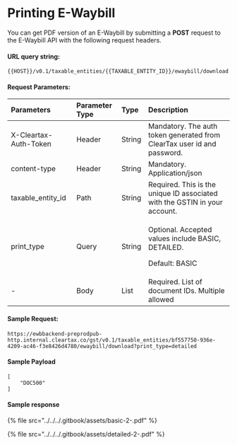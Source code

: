 # Printing E-Waybill

You can get PDF version of an E-Waybill by submitting a **POST** request to the E-Waybill API with the following request headers.

#### URL query string:

```text
{{HOST}}/v0.1/taxable_entities/{{TAXABLE_ENTITY_ID}}/ewaybill/download
```

#### Request Parameters:

<table>
  <thead>
    <tr>
      <th style="text-align:left">Parameters</th>
      <th style="text-align:left">Parameter Type</th>
      <th style="text-align:left">Type</th>
      <th style="text-align:left">Description</th>
    </tr>
  </thead>
  <tbody>
    <tr>
      <td style="text-align:left">X-Cleartax-Auth-Token</td>
      <td style="text-align:left">Header</td>
      <td style="text-align:left">String</td>
      <td style="text-align:left">Mandatory. The auth token generated from ClearTax user id and password.</td>
    </tr>
    <tr>
      <td style="text-align:left">content-type</td>
      <td style="text-align:left">Header</td>
      <td style="text-align:left">String</td>
      <td style="text-align:left">Mandatory. Application/json</td>
    </tr>
    <tr>
      <td style="text-align:left">taxable_entity_id</td>
      <td style="text-align:left">Path</td>
      <td style="text-align:left">String</td>
      <td style="text-align:left">Required. This is the unique ID associated with the GSTIN in your account.</td>
    </tr>
    <tr>
      <td style="text-align:left">print_type</td>
      <td style="text-align:left">Query</td>
      <td style="text-align:left">String</td>
      <td style="text-align:left">
        <p>Optional. Accepted values include BASIC, DETAILED.</p>
        <p>Default: BASIC</p>
      </td>
    </tr>
    <tr>
      <td style="text-align:left">-</td>
      <td style="text-align:left">Body</td>
      <td style="text-align:left">List</td>
      <td style="text-align:left">Required. List of document IDs. Multiple allowed</td>
    </tr>
  </tbody>
</table>

#### Sample Request:

```text
https://ewbbackend-preprodpub-http.internal.cleartax.co/gst/v0.1/taxable_entities/bf557750-936e-4209-ac46-f3e8426d4780/ewaybill/download?print_type=detailed
```

#### Sample Payload

```text
[
    "DOC500"
]
```

#### Sample response

{% file src="../../../.gitbook/assets/basic-2-.pdf" %}

{% file src="../../../.gitbook/assets/detailed-2-.pdf" %}


